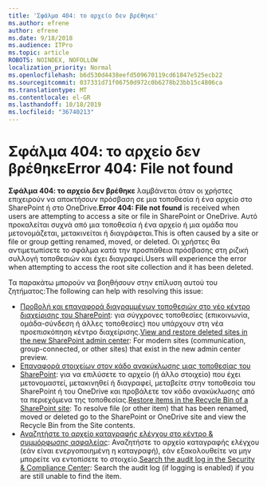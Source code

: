 ```yaml
---
title: 'Σφάλμα 404: το αρχείο δεν βρέθηκε'
ms.author: efrene
author: efrene
ms.date: 9/18/2018
ms.audience: ITPro
ms.topic: article
ROBOTS: NOINDEX, NOFOLLOW
localization_priority: Normal
ms.openlocfilehash: b6d530d4438eefd509670119cd61847e525ecb22
ms.sourcegitcommit: 037331d71f06750d972c0b6278b23bb15c4806ca
ms.translationtype: MT
ms.contentlocale: el-GR
ms.lasthandoff: 10/18/2019
ms.locfileid: "36740213"
---
```

# <a name="error-404-file-not-found"></a><span data-ttu-id="590f6-102">Σφάλμα 404: το αρχείο δεν βρέθηκε</span><span class="sxs-lookup"><span data-stu-id="590f6-102">Error 404: File not found</span></span>

<span data-ttu-id="590f6-103">**Σφάλμα 404: το αρχείο δεν βρέθηκε** λαμβάνεται όταν οι χρήστες επιχειρούν να αποκτήσουν πρόσβαση σε μια τοποθεσία ή ένα αρχείο στο SharePoint ή στο OneDrive.</span><span class="sxs-lookup"><span data-stu-id="590f6-103">**Error 404: File not found** is received when users are attempting to access a site or file in SharePoint or OneDrive.</span></span> <span data-ttu-id="590f6-104">Αυτό προκαλείται συχνά από μια τοποθεσία ή ένα αρχείο ή μια ομάδα που μετονομάζεται, μετακινείται ή διαγράφεται.</span><span class="sxs-lookup"><span data-stu-id="590f6-104">This is often caused by a site or file or group getting renamed, moved, or deleted.</span></span>
<span data-ttu-id="590f6-105">Οι χρήστες θα αντιμετωπίσετε το σφάλμα κατά την προσπάθεια πρόσβασης στη ριζική συλλογή τοποθεσιών και έχει διαγραφεί.</span><span class="sxs-lookup"><span data-stu-id="590f6-105">Users will experience the error when attempting to access the root site collection and it has been deleted.</span></span>

<span data-ttu-id="590f6-106">Τα παρακάτω μπορούν να βοηθήσουν στην επίλυση αυτού του ζητήματος:</span><span class="sxs-lookup"><span data-stu-id="590f6-106">The following can help with resolving this issue:</span></span>
- <span data-ttu-id="590f6-107">[Προβολή και επαναφορά διαγραμμένων τοποθεσιών στο νέο κέντρο διαχείρισης του SharePoint](https://docs.microsoft.com/sharepoint/view-and-restore-deleted-sites-in-new-admin-center): για σύγχρονες τοποθεσίες (επικοινωνία, ομάδα-σύνδεση ή άλλες τοποθεσίες) που υπάρχουν στη νέα προεπισκόπηση κέντρο διαχείρισης.</span><span class="sxs-lookup"><span data-stu-id="590f6-107">[View and restore deleted sites in the new SharePoint admin center](https://docs.microsoft.com/sharepoint/view-and-restore-deleted-sites-in-new-admin-center):  For modern sites (communication, group-connected, or other sites) that exist in the new admin center preview.</span></span>
- <span data-ttu-id="590f6-108">[Επαναφορά στοιχείων στον κάδο ανακύκλωσης μιας τοποθεσίας του SharePoint](https://support.office.com/article/Restore-items-in-the-Recycle-Bin-of-a-SharePoint-site-6df466b6-55f2-4898-8d6e-c0dff851a0be): για να επιλύσετε το αρχείο (ή άλλο στοιχείο) που έχει μετονομαστεί, μετακινηθεί ή διαγραφεί, μεταβείτε στην τοποθεσία του SharePoint ή του OneDrive και προβάλετε τον κάδο ανακύκλωσης από τα περιεχόμενα της τοποθεσίας.</span><span class="sxs-lookup"><span data-stu-id="590f6-108">[Restore items in the Recycle Bin of a SharePoint site](https://support.office.com/article/Restore-items-in-the-Recycle-Bin-of-a-SharePoint-site-6df466b6-55f2-4898-8d6e-c0dff851a0be):  To resolve file (or other item) that has been renamed, moved or deleted go to the SharePoint or OneDrive site and view the Recycle Bin from the Site contents.</span></span>
- <span data-ttu-id="590f6-109">[Αναζητήστε το αρχείο καταγραφής ελέγχου στο κέντρο &amp; συμμόρφωσης ασφαλείας](https://docs.microsoft.com/office365/securitycompliance/search-the-audit-log-in-security-and-compliance): Αναζητήστε το αρχείο καταγραφής ελέγχου (εάν είναι ενεργοποιημένη η καταγραφή), εάν εξακολουθείτε να μην μπορείτε να εντοπίσετε το στοιχείο.</span><span class="sxs-lookup"><span data-stu-id="590f6-109">[Search the audit log in the Security &amp; Compliance Center](https://docs.microsoft.com/office365/securitycompliance/search-the-audit-log-in-security-and-compliance):  Search the audit log (if logging is enabled) if you are still unable to find the item.</span></span>